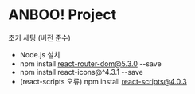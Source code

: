 # ANBOO! Project

초기 세팅 (버전 준수)
- Node.js 설치
- npm install react-router-dom@5.3.0 --save
- npm install react-icons@^4.3.1 --save
- (react-scripts 오류) npm install react-scripts@4.0.3
